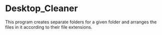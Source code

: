 # Desktop_Cleaner
This program creates separate folders for a given folder and arranges the files in it according to their file extensions.
